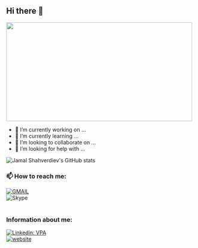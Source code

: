  ## Hi there 👋
<img style="-webkit-user-select: none;margin: auto;cursor: zoom-in;" src="https://intellipaat.com/blog/wp-content/uploads/2017/11/DevOps-02.jpg" width="497" height="264">

<br>

- 🔭 I’m currently working on ...
- 🌱 I’m currently learning ...
- 👯 I’m looking to collaborate on ...
- 🤔 I’m looking for help with ...

![Jamal Shahverdiev's GitHub stats](https://github-readme-stats.vercel.app/api?username=jamalshahverdiev&show_icons=true&theme=onedark)<br>


### 📫 How to reach me:  
[![GMAIL](https://img.shields.io/badge/Gmail-D14836?style=for-the-badge&logo=gmail&logoColor=white)](mailto:jamal.shahverdiev@gmail.com?subject=[GitHub]%20Personal%20email)<br>
![Skype](https://img.shields.io/badge/jamalshahverdiev-%2300AFF0.svg?style=for-the-badge&logo=Skype&logoColor=white) <br>
<br>

### Information about me: 
[![Linkedin: VPA](https://img.shields.io/badge/linkedin-%230077B5.svg?&style=for-the-badge&logo=linkedin&logoColor=white)](https://www.linkedin.com/in/jamalshahverdiev/)<br>
[![website](https://img.shields.io/badge/Medium-14100E?style=for-the-badge&logo=medium)](https://jamalshahverdiev.medium.com/)
